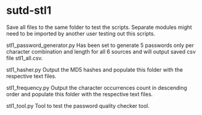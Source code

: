 # sutd-stl1

Save all files to the same folder to test the scripts. Separate modules might need to be imported by another user testing out this scripts.

stl1_password_generator.py 
Has been set to generate 5 passwords only per character combination and length for all 6 sources and will output saved csv file stl1_all.csv.

stl1_hasher.py
Output the MD5 hashes and populate this folder with the respective text files.

stl1_frequency.py
Output the character occurrences count in descending order and populate this folder with the respective text files.

stl1_tool.py
Tool to test the password quality checker tool.

